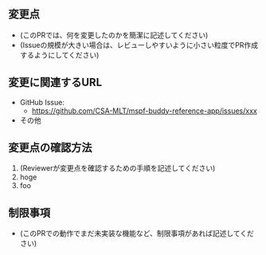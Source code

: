 ## 変更点

- (このPRでは、何を変更したのかを簡潔に記述してください)
- (Issueの規模が大きい場合は、レビューしやすいように小さい粒度でPR作成するようにしてください)

## 変更に関連するURL

- GitHub Issue:
  - <https://github.com/CSA-MLT/mspf-buddy-reference-app/issues/xxx>
- その他

## 変更点の確認方法

1. (Reviewerが変更点を確認するための手順を記述してください)
2. hoge
3. foo

## 制限事項

- (このPRでの動作でまだ未実装な機能など、制限事項があれば記述してください)
